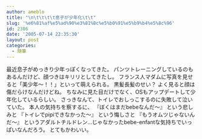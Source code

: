 ```yaml
---
author: ameblo
title: "\n\t\t\t\t息子が少年化\t\t"
slug: '%e6%81%af%e5%ad%90%e3%81%8c%e5%b0%91%e5%b9%b4%e5%8c%96'
id: 2306
date: '2005-07-14 22:35:30'
layout: post
categories:
  - 随筆
---
```


最近息子がめっきり少年っぽくなってきた。 パンツトレーニングしているのもあるんだけど、顔つきはキリリとしてきたし。 フランス人マダムに写真を見せると「美少年～！！」といって萌えられる。 黒髪長髪のせい？ よく見ると顔は傷だらけなんだけどね。 ちなみに見た目だけでなく、OSもアップデートして少年化しているらしい。 さっきなんて、トイレでおしっこするのに失敗して泣いていた。 本人の気持ちを察するに、 『ぼくはまだbebeなんだ～』 という悲しみと 『トイレでpipiできなかった～』 という悔しさと 『もうオムツじゃないんだ～』 というアダルトチルドレン…じゃなかったbebe-enfantな気持ちでいっぱいなんだろう。 とてもかわいい。